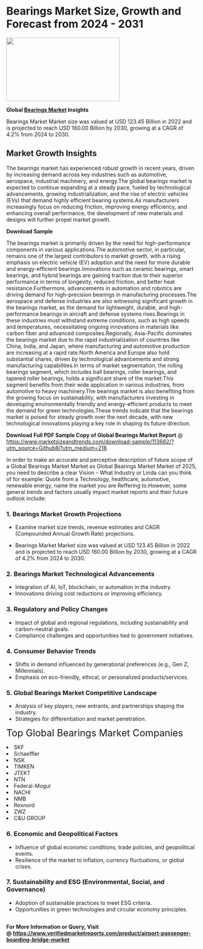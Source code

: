 <H1>Bearings Market Size, Growth and Forecast from 2024 - 2031</H1><img class="aligncenter size-medium wp-image-584254" src="https://thirdeyenews.in/wp-content/uploads/2024/09/Global-Market-Research-300x168.jpeg" alt="" width="300" height="168" /><p><strong>Global&nbsp;<a href="https://www.marketsizeandtrends.com/download-sample/113682/?utm_source=Github8j?utm_medium=218">Bearings Market</a> Insights</strong></p><p>Bearings Market Market size was valued at USD 123.45 Billion in 2022 and is projected to reach USD 160.00 Billion by 2030, growing at a CAGR of 4.2% from 2024 to 2030.</p><p><h2>Market Growth Insights</h2> <p>The bearings market has experienced robust growth in recent years, driven by increasing demand across key industries such as automotive, aerospace, industrial machinery, and energy.The global bearings market is expected to continue expanding at a steady pace, fueled by technological advancements, growing industrialization, and the rise of electric vehicles (EVs) that demand highly efficient bearing systems.As manufacturers increasingly focus on reducing friction, improving energy efficiency, and enhancing overall performance, the development of new materials and designs will further propel market growth.</p> <p><strong>Download Sample</strong></p> <p>The bearings market is primarily driven by the need for high-performance components in various applications.The automotive sector, in particular, remains one of the largest contributors to market growth, with a rising emphasis on electric vehicle (EV) adoption and the need for more durable and energy-efficient bearings.Innovations such as ceramic bearings, smart bearings, and hybrid bearings are gaining traction due to their superior performance in terms of longevity, reduced friction, and better heat resistance.Furthermore, advancements in automation and robotics are driving demand for high-precision bearings in manufacturing processes.The aerospace and defense industries are also witnessing significant growth in the bearings market, as the demand for lightweight, durable, and high-performance bearings in aircraft and defense systems rises.Bearings in these industries must withstand extreme conditions, such as high speeds and temperatures, necessitating ongoing innovations in materials like carbon fiber and advanced composites.Regionally, Asia-Pacific dominates the bearings market due to the rapid industrialization of countries like China, India, and Japan, where manufacturing and automotive production are increasing at a rapid rate.North America and Europe also hold substantial shares, driven by technological advancements and strong manufacturing capabilities.In terms of market segmentation, the rolling bearings segment, which includes ball bearings, roller bearings, and tapered roller bearings, holds a significant share of the market.This segment benefits from their wide application in various industries, from automotive to heavy machinery.The bearings market is also benefiting from the growing focus on sustainability, with manufacturers investing in developing environmentally friendly and energy-efficient products to meet the demand for green technologies.These trends indicate that the bearings market is poised for steady growth over the next decade, with new technological innovations playing a key role in shaping its future direction.</p> <p><span class=""><strong>Download Full PDF Sample Copy of Global Bearings Market Report</strong> @ <a href="https://www.marketsizeandtrends.com/download-sample/113682/?utm_source=Github8j?utm_medium=218" target="_blank">https://www.marketsizeandtrends.com/download-sample/113682/?utm_source=Github8j?utm_medium=218</a></span></p><p>In order to make an accurate and perceptive description of future scope of a Global&nbsp;Bearings Market Market as Global&nbsp;Bearings Market Market of 2025, you need to describe a clear Vision &ndash; What Industry or Linda can you think of for example: Quote from a Technology, healthcare, automotive, renewable energy, name the market you are Reffering to.However, some general trends and factors usually impact market reports and their future outlook include:</p><h3>1.&nbsp;<strong>Bearings Market Growth Projections</strong></h3><ul><li>Examine market size trends, revenue estimates and CAGR (Compounded Annual Growth Rate) projections.</li><li><p>Bearings Market Market size was valued at USD 123.45 Billion in 2022 and is projected to reach USD 160.00 Billion by 2030, growing at a CAGR of 4.2% from 2024 to 2030.</p></li></ul><h3>2.&nbsp;<strong>Bearings Market Technological Advancements</strong></h3><ul><li>Integration of AI, IoT, blockchain, or automation in the industry.</li><li>Innovations driving cost reductions or improving efficiency.</li></ul><h3>3.&nbsp;<strong>Regulatory and Policy Changes</strong></h3><ul><li>Impact of global and regional regulations, including sustainability and carbon-neutral goals.</li><li>Compliance challenges and opportunities tied to government initiatives.</li></ul><h3>4.&nbsp;<strong>Consumer Behavior Trends</strong></h3><ul><li>Shifts in demand influenced by generational preferences (e.g., Gen Z, Millennials).</li><li>Emphasis on eco-friendly, ethical, or personalized products/services.</li></ul><h3>5.&nbsp;<strong>Global Bearings Market Competitive Landscape</strong></h3><ul><li>Analysis of key players, new entrants, and partnerships shaping the industry.</li><li>Strategies for differentiation and market penetration.</li></ul><p data-pm-slice="1 1 []"><span style="color: inherit; font-family: inherit; font-size: 25px;">Top Global Bearings Market Companies</span></p><div class="" data-test-id=""><p><li>SKF</li><li> Schaeffler</li><li> NSK</li><li> TIMKEN</li><li> JTEKT</li><li> NTN</li><li> Federal-Mogul</li><li> NACHI</li><li> NMB</li><li> Rexnord</li><li> ZWZ</li><li> C&U GROUP</li></p></div><h3>6.&nbsp;<strong>Economic and Geopolitical Factors</strong></h3><ul><li>Influence of global economic conditions, trade policies, and geopolitical events.</li><li>Resilience of the market to inflation, currency fluctuations, or global crises.</li></ul><h3>7.&nbsp;<strong>Sustainability and ESG (Environmental, Social, and Governance)</strong></h3><ul><li>Adoption of sustainable practices to meet ESG criteria.</li><li>Opportunities in green technologies and circular economy principles.</li></ul><h2><strong style="font-size: 14px;">For More Information or Query, Visit @&nbsp;</strong><a style="background-color: #ffffff; font-size: 14px;" href="https://www.marketsizeandtrends.com/report/bearings-market/" target="_blank">https://www.verifiedmarketreports.com/product/airport-passenger-boarding-bridge-market</a></h2>